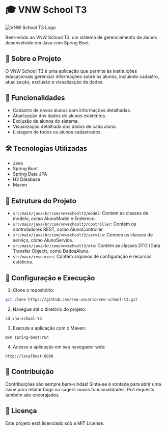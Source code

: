 # 🎓 VNW School T3

![VNW School T3 Logo](https://encrypted-tbn0.gstatic.com/images?q=tbn:ANd9GcQZuYCDmBYqM6HhW5-6REt-jgQxTxMCZeywcjSSs6WDvg&s)

Bem-vindo ao VNW School T3, um sistema de gerenciamento de alunos desenvolvido em Java com Spring Boot.

## 📝 Sobre o Projeto

O VNW School T3 é uma aplicação que permite às instituições educacionais gerenciar informações sobre os alunos, incluindo cadastro, atualização, exclusão e visualização de dados.

## 🚀 Funcionalidades

- Cadastro de novos alunos com informações detalhadas.
- Atualização dos dados de alunos existentes.
- Exclusão de alunos do sistema.
- Visualização detalhada dos dados de cada aluno.
- Listagem de todos os alunos cadastrados.

## 🛠️ Tecnologias Utilizadas

- Java
- Spring Boot
- Spring Data JPA
- H2 Database
- Maven

## 📂 Estrutura do Projeto

- `src/main/java/br/com/vnwschoolt3/model`: Contém as classes de modelo, como AlunoModel e Endereco.
- `src/main/java/br/com/vnwschoolt3/controller`: Contém os controladores REST, como AlunoController.
- `src/main/java/br/com/vnwschoolt3/service`: Contém as classes de serviço, como AlunoService.
- `src/main/java/br/com/vnwschoolt3/dto`: Contém as classes DTO (Data Transfer Object), como DadosAluno.
- `src/main/resources`: Contém arquivos de configuração e recursos estáticos.

## 🔧 Configuração e Execução

1. Clone o repositório:

```bash
git clone https://github.com/seu-usuario/vnw-school-t3.git
```
2. Navegue até o diretório do projeto:
```
cd vnw-school-t3
```
3. Execute a aplicação com o Maven:
```
mvn spring-boot:run
```
4. Acesse a aplicação em seu navegador web:
```
http://localhost:8080
```

## 🤝 Contribuição
Contribuições são sempre bem-vindas! Sinta-se à vontade para abrir uma issue para relatar bugs ou sugerir novas funcionalidades. Pull requests também são encorajados.

## 📝 Licença
Este projeto está licenciado sob a MIT License.
